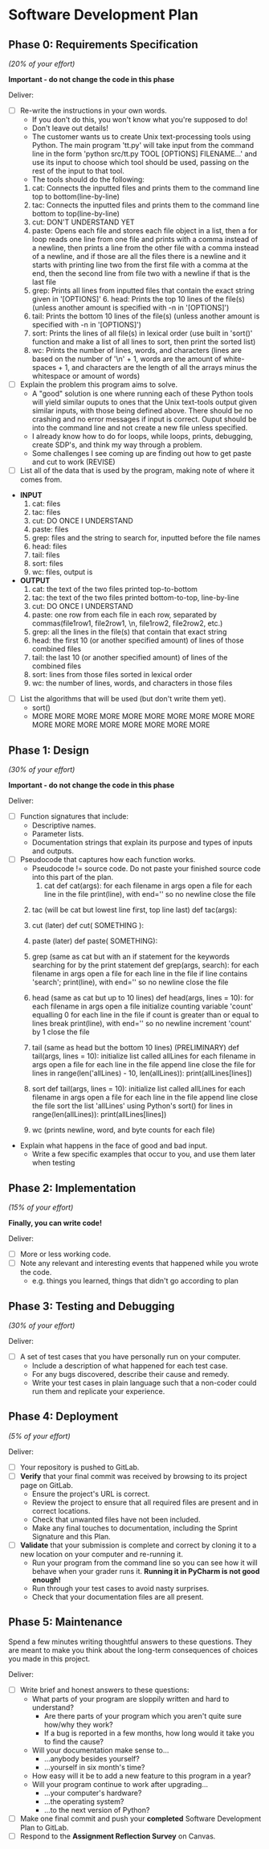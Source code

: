 # Software Development Plan

## Phase 0: Requirements Specification
*(20% of your effort)*

**Important - do not change the code in this phase**

Deliver:

*   [ ] Re-write the instructions in your own words.
    *   If you don't do this, you won't know what you're supposed to do!
    *   Don't leave out details!
    *   The customer wants us to create Unix text-processing tools using Python. The main program 'tt.py' will take input from the command line in the form 'python src/tt.py TOOL [OPTIONS] FILENAME...' and use its input to choose which tool should be used, passing on the rest of the input to that tool.
    *   The tools should do the following: 
	1. cat: Connects the inputted files and prints them to the command line top to bottom(line-by-line)
	2. tac: Connects the inputted files and prints them to the command line bottom to top(line-by-line)
	3. cut: DON'T UNDERSTAND YET
	4. paste: Opens each file and stores each file object in a list, then a for loop reads one line from one file and prints with a comma instead of a newline, then prints a line from the other file with a comma instead of a newline, and if those are all the files there is a newline and it starts with printing line two from the first file with a comma at the end, then the second line from file two with a newline if that is the last file 
	5. grep: Prints all lines from inputted files that contain the exact string given in '[OPTIONS]'
        6. head: Prints the top 10 lines of the file(s) (unless another amount is specified with -n in '[OPTIONS]')
	7. tail: Prints the bottom 10 lines of the file(s) (unless another amount is specified with -n in '[OPTIONS]')
	8. sort: Prints the lines of all file(s) in lexical order (use built in 'sort()' function and make a list of all lines to sort, then print the sorted list)
	9. wc: Prints the number of lines, words, and characters (lines are based on the number of '\n' + 1, words are the amount of white-spaces + 1, and characters are the length of all the arrays minus the whitespace or amount of words)
*   [ ] Explain the problem this program aims to solve.
    *   A "good" solution is one where running each of these Python tools will yield similar ouputs to ones that the Unix text-tools output given similar inputs, with those being defined above. There should be no crashing and no error messages if input is correct. Ouput should be into the command line and not create a new file unless specified. 
    *   I already know how to do for loops, while loops, prints, debugging, create SDP's, and think my way through a problem.
    *   Some challenges I see coming up are finding out how to get paste and cut to work (REVISE)
*   [ ] List all of the data that is used by the program, making note of where it comes from.
*   **INPUT**	
	1. cat: files 
	2. tac: files
	3. cut: DO ONCE I UNDERSTAND
	4. paste: files 
	5. grep: files and the string to search for, inputted before the file names
	6. head: files
	7. tail: files 
	8. sort: files
	9. wc: files, output is 
*   **OUTPUT**
	1. cat: the text of the two files printed top-to-bottom
	2. tac: the text of the two files printed bottom-to-top, line-by-line
	3. cut: DO ONCE I UNDERSTAND
	4. paste: one row from each file in each row, separated by commas(file1row1, file2row1, \n, file1row2, file2row2, etc.)
	5. grep: all the lines in the file(s) that contain that exact string
	6. head: the first 10 (or another specified amount) of lines of those combined files
	7. tail: the last 10 (or another specified amount) of lines of the combined files
	8. sort: lines from those files sorted in lexical order
	9. wc: the number of lines, words, and characters in those files

*   [ ] List the algorithms that will be used (but don't write them yet).
    *   sort()
    *   MORE MORE MORE MORE MORE MORE MORE MORE MORE MORE MORE MORE MORE MORE MORE MORE MORE MORE

## Phase 1: Design
*(30% of your effort)*

**Important - do not change the code in this phase**

Deliver:

*   [ ] Function signatures that include:
    *   Descriptive names.
    *   Parameter lists.
    *   Documentation strings that explain its purpose and types of inputs and outputs.
*   [ ] Pseudocode that captures how each function works.
    *   Pseudocode != source code.  Do not paste your finished source code into this part of the plan.
    	1. cat
	def cat(args):
		for each filename in args
			open a file
			for each line in the file
				print(line), with end='' so no newline
			close the file
	2. tac  (will be cat but lowest line first, top line last)
	def tac(args):
		
	3. cut  (later)
	def cut( SOMETHING ):
		
	4. paste (later)
	def paste( SOMETHING):
		
	5. grep  (same as cat but with an if statement for the keywords searching for by the print statement
	def grep(args, search):
		for each filename in args
			open a file
			for each line in the file
				if line contains 'search';
					print(line), with end='' so no newline
			close the file
	6. head  (same as cat but up to 10 lines)
	def head(args, lines = 10):	
		for each filename in args
	                open a file
			initialize counting variable 'count' equalling 0
                        for each line in the file
                                if count is greater than or equal to lines
					break
				print(line), with end='' so no newline
				increment 'count' by 1
                        close the file
	7. tail  (same as head but the bottom 10 lines) (PRELIMINARY)
	def tail(args, lines = 10):
		initialize list called allLines
		for each filename in args
			open a file
			for each line in the file
				append line
			close the file
		for lines in range(len('allLines) - 10, len(allLines)):
			print(allLines[lines])
			
	8. sort
	def tail(args, lines = 10):
		initialize list called allLines
		for each filename in args
			open a file
			for each line in the file
				append line
			close the file
		sort the list 'allLines' using Python's sort()
		for lines in range(len(allLines)):
			print(allLines[lines])
	
	9. wc 	 (prints newline, word, and byte counts for each file)
*   Explain what happens in the face of good and bad input.
    *   Write a few specific examples that occur to you, and use them later when testing


## Phase 2: Implementation
*(15% of your effort)*

**Finally, you can write code!**

Deliver:

*   [ ] More or less working code.
*   [ ] Note any relevant and interesting events that happened while you wrote the code.
    *   e.g. things you learned, things that didn't go according to plan


## Phase 3: Testing and Debugging
*(30% of your effort)*

Deliver:

*   [ ] A set of test cases that you have personally run on your computer.
    *   Include a description of what happened for each test case.
    *   For any bugs discovered, describe their cause and remedy.
    *   Write your test cases in plain language such that a non-coder could run them and replicate your experience.


## Phase 4: Deployment
*(5% of your effort)*

Deliver:

*   [ ] Your repository is pushed to GitLab.
*   [ ] **Verify** that your final commit was received by browsing to its project page on GitLab.
    *   Ensure the project's URL is correct.
    *   Review the project to ensure that all required files are present and in correct locations.
    *   Check that unwanted files have not been included.
    *   Make any final touches to documentation, including the Sprint Signature and this Plan.
*   [ ] **Validate** that your submission is complete and correct by cloning it to a new location on your computer and re-running it.
	*	Run your program from the command line so you can see how it will behave when your grader runs it.  **Running it in PyCharm is not good enough!**
    *   Run through your test cases to avoid nasty surprises.
    *   Check that your documentation files are all present.


## Phase 5: Maintenance

Spend a few minutes writing thoughtful answers to these questions.  They are meant to make you think about the long-term consequences of choices you made in this project.

Deliver:

*   [ ] Write brief and honest answers to these questions:
    *   What parts of your program are sloppily written and hard to understand?
        *   Are there parts of your program which you aren't quite sure how/why they work?
        *   If a bug is reported in a few months, how long would it take you to find the cause?
    *   Will your documentation make sense to...
        *   ...anybody besides yourself?
        *   ...yourself in six month's time?
    *   How easy will it be to add a new feature to this program in a year?
    *   Will your program continue to work after upgrading...
        *   ...your computer's hardware?
        *   ...the operating system?
        *   ...to the next version of Python?
*   [ ] Make one final commit and push your **completed** Software Development Plan to GitLab.
*   [ ] Respond to the **Assignment Reflection Survey** on Canvas.
